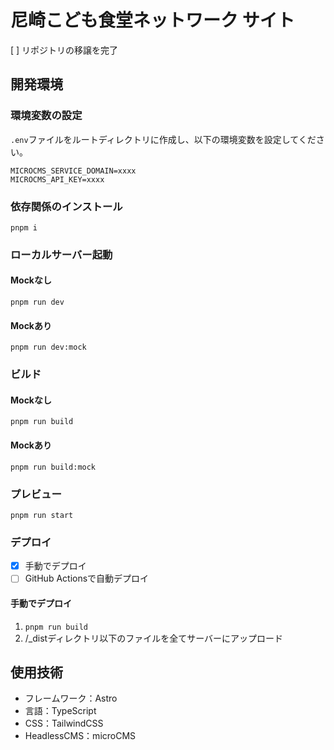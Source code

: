 # 尼崎こども食堂ネットワーク サイト

[ ] リポジトリの移譲を完了

## 開発環境

### 環境変数の設定

`.env`ファイルをルートディレクトリに作成し、以下の環境変数を設定してください。

```
MICROCMS_SERVICE_DOMAIN=xxxx
MICROCMS_API_KEY=xxxx
```

### 依存関係のインストール

`pnpm i`

### ローカルサーバー起動

#### Mockなし

`pnpm run dev`

#### Mockあり

`pnpm run dev:mock`

### ビルド

#### Mockなし

`pnpm run build`

#### Mockあり

`pnpm run build:mock`

### プレビュー

`pnpm run start`

### デプロイ

- [x] 手動でデプロイ
- [ ] GitHub Actionsで自動デプロイ

#### 手動でデプロイ

1. `pnpm run build`
2. /\_distディレクトリ以下のファイルを全てサーバーにアップロード

## 使用技術

- フレームワーク：Astro
- 言語：TypeScript
- CSS：TailwindCSS
- HeadlessCMS：microCMS
